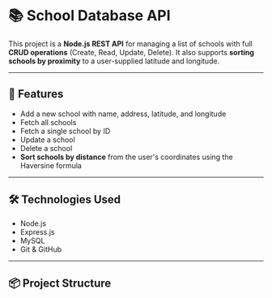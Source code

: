# 📚 School Database API

This project is a **Node.js REST API** for managing a list of schools with full **CRUD operations** (Create, Read, Update, Delete). It also supports **sorting schools by proximity** to a user-supplied latitude and longitude.

---

## 🚀 Features

- Add a new school with name, address, latitude, and longitude
- Fetch all schools
- Fetch a single school by ID
- Update a school
- Delete a school
- **Sort schools by distance** from the user's coordinates using the Haversine formula

---

## 🛠️ Technologies Used

- Node.js
- Express.js
- MySQL
- Git & GitHub

---

## 📦 Project Structure

